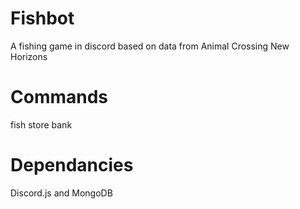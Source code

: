# Fishbot
A fishing game in discord based on data from Animal Crossing New Horizons

# Commands
fish
store
bank

# Dependancies
Discord.js and MongoDB
